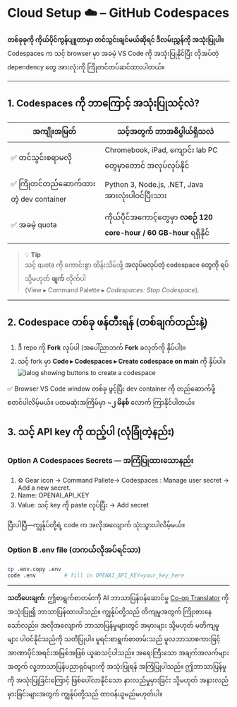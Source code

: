 <!--
CO_OP_TRANSLATOR_METADATA:
{
  "original_hash": "be9cef0460b3696ed5d8f6f8d2f64d45",
  "translation_date": "2025-08-26T19:54:19+00:00",
  "source_file": "00-course-setup/01-setup-cloud.md",
  "language_code": "my"
}
-->
# Cloud Setup ☁️ – GitHub Codespaces

**တစ်ခုခုကို ကိုယ်ပိုင်ကွန်ပျူတာမှာ တင်သွင်းချင်မယ်ဆိုရင် ဒီလမ်းညွှန်ကို အသုံးပြုပါ။**  
Codespaces က သင့် browser မှာ အခမဲ့ VS Code ကို အသုံးပြုနိုင်ပြီး လိုအပ်တဲ့ dependency တွေ အားလုံးကို ကြိုတင်တပ်ဆင်ထားပါတယ်။

---

## 1.  Codespaces ကို ဘာကြောင့် အသုံးပြုသင့်လဲ?

| အကျိုးအမြတ် | သင့်အတွက် ဘာအဓိပ္ပါယ်ရှိသလဲ |
|-------------|------------------------------|
| ✅ တင်သွင်းစရာမလို | Chromebook, iPad, ကျောင်း lab PC တွေမှာတောင် အလုပ်လုပ်နိုင် |
| ✅ ကြိုတင်တည်ဆောက်ထားတဲ့ dev container | Python 3, Node.js, .NET, Java အားလုံးပါဝင်ပြီးသား |
| ✅ အခမဲ့ quota | ကိုယ်ပိုင်အကောင့်တွေမှာ **လစဉ် 120 core-hour / 60 GB-hour** ရရှိနိုင် |

> 💡 **Tip**  
> သင့် quota ကို ကောင်းစွာ ထိန်းသိမ်းဖို့ **အလုပ်မလုပ်တဲ့ codespace တွေကို ရပ်** သို့မဟုတ် **ဖျက်** လိုက်ပါ  
> (View ▸ Command Palette ▸ *Codespaces: Stop Codespace*).

---

## 2.  Codespace တစ်ခု ဖန်တီးရန် (တစ်ချက်တည်းနဲ့)

1. ဒီ repo ကို **Fork** လုပ်ပါ (အပေါ်ညာဘက် **Fork** ခလုတ်ကို နှိပ်ပါ)။  
2. သင့် fork မှာ **Code ▸ Codespaces ▸ Create codespace on main** ကို နှိပ်ပါ။  
   ![ialog showing buttons to create a codespace](../../../00-course-setup/images/who-will-pay.webp)

✅ Browser VS Code window တစ်ခု ဖွင့်ပြီး dev container ကို တည်ဆောက်ဖို့ စတင်ပါလိမ့်မယ်။
ပထမဆုံးအကြိမ်မှာ **~၂ မိနစ်** လောက် ကြာနိုင်ပါတယ်။

## 3. သင့် API key ကို ထည့်ပါ (လုံခြုံတဲ့နည်း)

### Option A Codespaces Secrets — အကြံပြုထားသောနည်း

1. ⚙️ Gear icon -> Command Pallete-> Codespaces : Manage user secret -> Add a new secret.
2. Name: OPENAI_API_KEY
3. Value: သင့် key ကို paste လုပ်ပြီး → Add secret

ပြီးပါပြီ—ကျွန်ုပ်တို့ရဲ့ code က အလိုအလျောက် သုံးသွားပါလိမ့်မယ်။

### Option B .env file (တကယ်လိုအပ်ရင်သာ)

```bash
cp .env.copy .env
code .env         # fill in OPENAI_API_KEY=your_key_here
```

---

**သတိပေးချက်**:
ဤစာရွက်စာတမ်းကို AI ဘာသာပြန်ဝန်ဆောင်မှု [Co-op Translator](https://github.com/Azure/co-op-translator) ကို အသုံးပြု၍ ဘာသာပြန်ထားပါသည်။ ကျွန်ုပ်တို့သည် တိကျမှုအတွက် ကြိုးစားနေသော်လည်း၊ အလိုအလျောက် ဘာသာပြန်မှုများတွင် အမှားများ သို့မဟုတ် မတိကျမှုများ ပါဝင်နိုင်သည်ကို သတိပြုပါ။ မူရင်းစာရွက်စာတမ်းသည် မူလဘာသာစကားဖြင့် အာဏာပိုင်အရင်းအမြစ်အဖြစ် ယူဆသင့်ပါသည်။ အရေးကြီးသော အချက်အလက်များအတွက် လူ့ဘာသာပြန်ပညာရှင်များကို အသုံးပြုရန် အကြံပြုပါသည်။ ဤဘာသာပြန်မှုကို အသုံးပြုခြင်းကြောင့် ဖြစ်ပေါ်လာနိုင်သော နားလည်မှုမှားခြင်း သို့မဟုတ် အနားလည်မှားခြင်းများအတွက် ကျွန်ုပ်တို့သည် တာဝန်ယူမည်မဟုတ်ပါ။